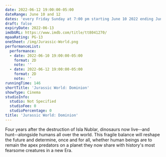 ```yaml
---
date: 2022-06-12 19:00:00-05:00
dateRange: June 10 and 12
dates: 'every Friday Sunday at 7:00 pm starting June 10 2022 ending Jun 12 2022 '
draft: false
expiryDate: 2022-06-13
imdbURL: https://www.imdb.com/title/tt8041270/
mpaaRating: PG-13
oneSheet: /img/Jurassic-World.png
performanceList:
  performance:
  - date: 2022-06-10 19:00:00-05:00
    format: 2D
    note: ''
  - date: 2022-06-12 19:00:00-05:00
    format: 2D
    note: ''
runningTime: 146
shortTitle: 'Jurassic World: Dominion'
showType: Cinema
studioInfo:
  studio: Not Specified
  studioFee: 0
  studioPercentage: 0
title: 'Jurassic World: Dominion'
---
```


Four years after the destruction of Isla Nublar, dinosaurs now live--and hunt--alongside humans all over the world. This fragile balance will reshape the future and determine, once and for all, whether human beings are to remain the apex predators on a planet they now share with history's most fearsome creatures in a new Era.